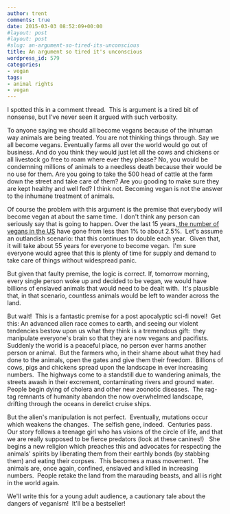 ```yaml
---
author: trent
comments: true
date: 2015-03-03 08:52:09+00:00
#layout: post
#layout: post
#slug: an-argument-so-tired-its-unconscious
title: An argument so tired it's unconscious
wordpress_id: 579
categories:
- vegan
tags:
- animal rights
- vegan
---
```


I spotted this in a comment thread.  This is argument is a tired bit of nonsense, but I've never seen it argued with such verbosity.


To anyone saying we should all become vegans because of the inhuman way animals are being treated. You are not thinking things through. Say we all become vegans. Eventually farms all over the world would go out of business. And do you think they would just let all the cows and chickens or all livestock go free to roam where ever they please? No, you would be condemning millions of animals to a needless death because their would be no use for them. Are you going to take the 500 head of cattle at the farm down the street and take care of them? Are you gooding to make sure they are kept healthy and well fed? I think not. Becoming vegan is not the answer to the inhumane treatment of animals.


Of course the problem with this argument is the premise that everybody will become vegan at about the same time.  I don't think any person can seriously say that is going to happen. Over the last 15 years,[ the number of vegans in the US](http://www.vrg.org/blog/2011/12/05/how-many-adults-are-vegan-in-the-u-s/) have gone from less than 1% to about 2.5%.  Let's assume an outlandish scenario: that this continues to double each year.  Given that, it will take about 55 years for everyone to become vegan.  I'm sure everyone would agree that this is plenty of time for supply and demand to take care of things without widespread panic.

But given that faulty premise, the logic is correct. If, tomorrow morning, every single person woke up and decided to be vegan, we would have billions of enslaved animals that would need to be dealt with.  It's plausible that, in that scenario, countless animals would be left to wander across the land.

But wait!  This is a fantastic premise for a post apocalyptic sci-fi novel!  Get this: An advanced alien race comes to earth, and seeing our violent tendencies bestow upon us what they think is a tremendous gift:  they manipulate everyone's brain so that they are now vegans and pacifists.  Suddenly the world is a peaceful place, no person ever harms another person or animal.  But the farmers who, in their shame about what they had done to the animals, open the gates and give them their freedom.  Billions of cows, pigs and chickens spread upon the landscape in ever increasing numbers.  The highways come to a standstill due to wandering animals, the streets awash in their excrement, contaminating rivers and ground water.  People begin dying of cholera and other new zoonotic diseases.  The rag-tag remnants of humanity abandon the now overwhelmed landscape, drifting through the oceans in derelict cruise ships.

But the alien's manipulation is not perfect.  Eventually, mutations occur which weakens the changes.  The selfish gene, indeed.  Centuries pass. Our story follows a teenage girl who has visions of the circle of life, and that we are really supposed to be fierce predators (look at these canines!)   She begins a new religion which preaches this and advocates for respecting the animals' spirits by liberating them from their earthly bonds (by stabbing them) and eating their corpses.  This becomes a mass movement.  The animals are, once again, confined, enslaved and killed in increasing numbers.  People retake the land from the marauding beasts, and all is right in the world again.

We'll write this for a young adult audience, a cautionary tale about the dangers of veganism!  It'll be a bestseller!
